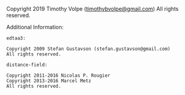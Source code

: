 Copyright 2019 Timothy Volpe (timothybvolpe@gmail.com)
All rights reserved.

Additional Information:

	edtaa3:

	Copyright 2009 Stefan Gustavson (stefan.gustavson@gmail.com)
	All rights reserved.
	
	distance-field:
	
	Copyright 2011-2016 Nicolas P. Rougier
	Copyright 2013-2016 Marcel Metz
	All rights reserved.